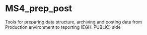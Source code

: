 # MS4_prep_post
Tools for preparing data structure, archiving and posting data from Production environment to reporting (EGH_PUBLIC) side
